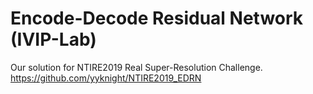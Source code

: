 # Encode-Decode Residual Network (IVIP-Lab)
Our solution for NTIRE2019 Real Super-Resolution Challenge.
https://github.com/yyknight/NTIRE2019_EDRN
